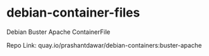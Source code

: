 # debian-container-files

Debian Buster Apache ContainerFile

Repo Link: quay.io/prashantdawar/debian-containers:buster-apache